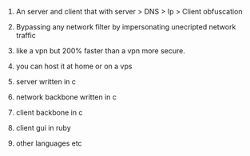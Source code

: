 1. An server and client that with server > DNS > Ip > Client obfuscation 

2. Bypassing any network filter by impersonating unecripted network traffic

3. like a vpn but 200% faster than a vpn more secure.

4. you can host it at home or on a vps 

5. server written in c 

6. network backbone written in c 

7. client backbone in c 

8. client gui in ruby

9. other languages etc

